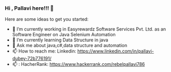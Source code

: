 ### Hi , Pallavi here!!! 👋

<!--
**Source-Pallavi/Source-Pallavi** is a ✨ _special_ ✨ repository because its `README.md` (this file) appears on your GitHub profile.-->


Here are some ideas to get you started:

- 🔭 I’m currently working in Easyrewardz Software Services Pvt. Ltd. as an Software Engineer on Java Selenium Automation
- 🌱 I’m currently learning Data Structure in java
- 💬 Ask me about java,c#,data structure and automation
- 📫 How to reach me: Linkedin: https://www.linkedin.com/in/pallavi-dubey-72b776191/ 
- 📫                : HacherRank: https://www.hackerrank.com/rebelpallavi786                      
